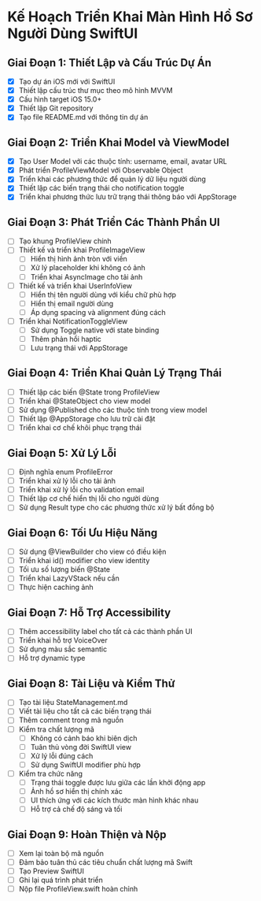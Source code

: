 # Kế Hoạch Triển Khai Màn Hình Hồ Sơ Người Dùng SwiftUI

## Giai Đoạn 1: Thiết Lập và Cấu Trúc Dự Án
- [x] Tạo dự án iOS mới với SwiftUI
- [x] Thiết lập cấu trúc thư mục theo mô hình MVVM
- [x] Cấu hình target iOS 15.0+
- [x] Thiết lập Git repository
- [x] Tạo file README.md với thông tin dự án

## Giai Đoạn 2: Triển Khai Model và ViewModel
- [x] Tạo User Model với các thuộc tính: username, email, avatar URL
- [x] Phát triển ProfileViewModel với Observable Object
- [x] Triển khai các phương thức để quản lý dữ liệu người dùng
- [x] Thiết lập các biến trạng thái cho notification toggle
- [x] Triển khai phương thức lưu trữ trạng thái thông báo với AppStorage

## Giai Đoạn 3: Phát Triển Các Thành Phần UI
- [ ] Tạo khung ProfileView chính
- [ ] Thiết kế và triển khai ProfileImageView
  - [ ] Hiển thị hình ảnh tròn với viền
  - [ ] Xử lý placeholder khi không có ảnh
  - [ ] Triển khai AsyncImage cho tải ảnh
- [ ] Thiết kế và triển khai UserInfoView
  - [ ] Hiển thị tên người dùng với kiểu chữ phù hợp
  - [ ] Hiển thị email người dùng
  - [ ] Áp dụng spacing và alignment đúng cách
- [ ] Triển khai NotificationToggleView
  - [ ] Sử dụng Toggle native với state binding
  - [ ] Thêm phản hồi haptic
  - [ ] Lưu trạng thái với AppStorage

## Giai Đoạn 4: Triển Khai Quản Lý Trạng Thái
- [ ] Thiết lập các biến @State trong ProfileView
- [ ] Triển khai @StateObject cho view model
- [ ] Sử dụng @Published cho các thuộc tính trong view model
- [ ] Thiết lập @AppStorage cho lưu trữ cài đặt
- [ ] Triển khai cơ chế khôi phục trạng thái

## Giai Đoạn 5: Xử Lý Lỗi
- [ ] Định nghĩa enum ProfileError
- [ ] Triển khai xử lý lỗi cho tải ảnh
- [ ] Triển khai xử lý lỗi cho validation email
- [ ] Thiết lập cơ chế hiển thị lỗi cho người dùng
- [ ] Sử dụng Result type cho các phương thức xử lý bất đồng bộ

## Giai Đoạn 6: Tối Ưu Hiệu Năng
- [ ] Sử dụng @ViewBuilder cho view có điều kiện
- [ ] Triển khai id() modifier cho view identity
- [ ] Tối ưu số lượng biến @State
- [ ] Triển khai LazyVStack nếu cần
- [ ] Thực hiện caching ảnh

## Giai Đoạn 7: Hỗ Trợ Accessibility
- [ ] Thêm accessibility label cho tất cả các thành phần UI
- [ ] Triển khai hỗ trợ VoiceOver
- [ ] Sử dụng màu sắc semantic
- [ ] Hỗ trợ dynamic type

## Giai Đoạn 8: Tài Liệu và Kiểm Thử
- [ ] Tạo tài liệu StateManagement.md
- [ ] Viết tài liệu cho tất cả các biến trạng thái
- [ ] Thêm comment trong mã nguồn
- [ ] Kiểm tra chất lượng mã
  - [ ] Không có cảnh báo khi biên dịch
  - [ ] Tuân thủ vòng đời SwiftUI view
  - [ ] Xử lý lỗi đúng cách
  - [ ] Sử dụng SwiftUI modifier phù hợp
- [ ] Kiểm tra chức năng
  - [ ] Trạng thái toggle được lưu giữa các lần khởi động app
  - [ ] Ảnh hồ sơ hiển thị chính xác
  - [ ] UI thích ứng với các kích thước màn hình khác nhau
  - [ ] Hỗ trợ cả chế độ sáng và tối

## Giai Đoạn 9: Hoàn Thiện và Nộp
- [ ] Xem lại toàn bộ mã nguồn
- [ ] Đảm bảo tuân thủ các tiêu chuẩn chất lượng mã Swift
- [ ] Tạo Preview SwiftUI
- [ ] Ghi lại quá trình phát triển
- [ ] Nộp file ProfileView.swift hoàn chỉnh
